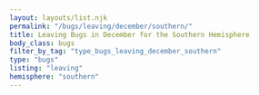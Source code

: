 ```yaml
---
layout: layouts/list.njk
permalink: "/bugs/leaving/december/southern/"
title: Leaving Bugs in December for the Southern Hemisphere
body_class: bugs
filter_by_tag: "type_bugs_leaving_december_southern"
type: "bugs"
listing: "leaving"
hemisphere: "southern"
---
```

